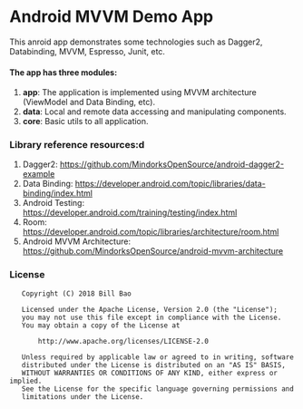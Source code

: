 # Android MVVM Demo App

This anroid app demonstrates some technologies such as Dagger2, Databinding, MVVM, Espresso, Junit, etc.

#### The app has three modules:
1. **app**: The application is implemented using MVVM architecture (ViewModel and Data Binding, etc).
2. **data**: Local and remote data accessing and manipulating components. 
3. **core**: Basic utils to all application.


### Library reference resources:d
1. Dagger2: https://github.com/MindorksOpenSource/android-dagger2-example
2. Data Binding: https://developer.android.com/topic/libraries/data-binding/index.html
3. Android Testing: https://developer.android.com/training/testing/index.html
4. Room: https://developer.android.com/topic/libraries/architecture/room.html
5. Android MVVM Architecture: https://github.com/MindorksOpenSource/android-mvvm-architecture


### License
```
   Copyright (C) 2018 Bill Bao

   Licensed under the Apache License, Version 2.0 (the "License");
   you may not use this file except in compliance with the License.
   You may obtain a copy of the License at

       http://www.apache.org/licenses/LICENSE-2.0

   Unless required by applicable law or agreed to in writing, software
   distributed under the License is distributed on an "AS IS" BASIS,
   WITHOUT WARRANTIES OR CONDITIONS OF ANY KIND, either express or implied.
   See the License for the specific language governing permissions and
   limitations under the License.
```

